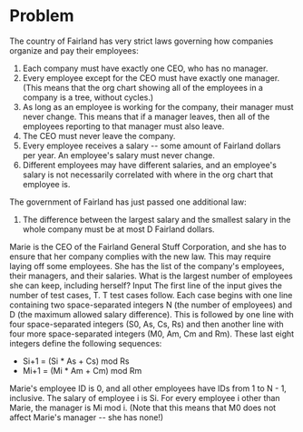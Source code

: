 # Problem

The country of Fairland has very strict laws governing how companies organize and pay their employees:

1. Each company must have exactly one CEO, who has no manager.
1. Every employee except for the CEO must have exactly one manager. (This means that the org chart showing all of the employees in a company is a tree, without cycles.)
1. As long as an employee is working for the company, their manager must never change. This means that if a manager leaves, then all of the employees reporting to that manager must also leave.
1. The CEO must never leave the company.
1. Every employee receives a salary -- some amount of Fairland dollars per year. An employee's salary must never change.
1. Different employees may have different salaries, and an employee's salary is not necessarily correlated with where in the org chart that employee is.

The government of Fairland has just passed one additional law:

1. The difference between the largest salary and the smallest salary in the whole company must be at most D Fairland dollars.

Marie is the CEO of the Fairland General Stuff Corporation, and she has to ensure that her company complies with the new law. This may require laying off some employees. She has the list of the company's employees, their managers, and their salaries. What is the largest number of employees she can keep, including herself?
Input
The first line of the input gives the number of test cases, T. T test cases follow. Each case begins with one line containing two space-separated integers N (the number of employees) and D (the maximum allowed salary difference). This is followed by one line with four space-separated integers (S0, As, Cs, Rs) and then another line with four more space-separated integers (M0, Am, Cm and Rm). These last eight integers define the following sequences:

- Si+1 = (Si * As + Cs) mod Rs
- Mi+1 = (Mi * Am + Cm) mod Rm

Marie's employee ID is 0, and all other employees have IDs from 1 to N - 1, inclusive. The salary of employee i is Si. For every employee i other than Marie, the manager is Mi mod i. (Note that this means that M0 does not affect Marie's manager -- she has none!)
